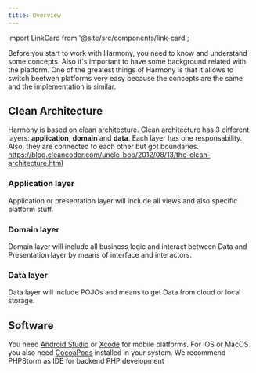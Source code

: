 ```yaml
---
title: Overview
---
```


import LinkCard from '@site/src/components/link-card';

Before you start to work with Harmony, you need to know and understand some concepts. Also it's important to have some background related with the platform. One of the greatest things of Harmony is that it allows to switch beetwen platforms very easy because the concepts are the same and the implementation is similar.

## Clean Architecture

Harmony is based on clean architecture. Clean architecture has 3 different layers: **application**, **domain** and **data**. Each layer has one responsability. Also, they are connected to each other but got boundaries. https://blog.cleancoder.com/uncle-bob/2012/08/13/the-clean-architecture.html

### Application layer

Application or presentation layer will include all views and also specific platform stuff.

<div className="cards-row">
  <LinkCard
      href="fundamentals/application/android"
      title="Android"
      description=""
      footer="Getting Started">
  </LinkCard>
  <LinkCard
      href="fundamentals/application/ios"
      title="iOS"
      description=""
      footer="Getting Started">
  </LinkCard>
</div>

<div className="cards-row">
  <LinkCard
      href="fundamentals/application/frontend"
      title="Frontend"
      description=""
      footer="Getting Started">
  </LinkCard>
  <LinkCard
      href="fundamentals/application/backend"
      title="Backend"
      description=""
      footer="Getting Started">
  </LinkCard>
</div>

### Domain layer

Domain layer will include all business logic and interact between Data and Presentation layer by means of interface and interactors.

### Data layer

Data layer will include POJOs and means to get Data from cloud or local storage.

## Software

You need [Android Studio](https://developer.android.com/studio) or [Xcode](https://developer.apple.com/xcode/) for mobile platforms. For iOS or MacOS you also need [CocoaPods](https://cocoapods.org/) installed in your system.
We recommend PHPStorm as IDE for backend PHP development
